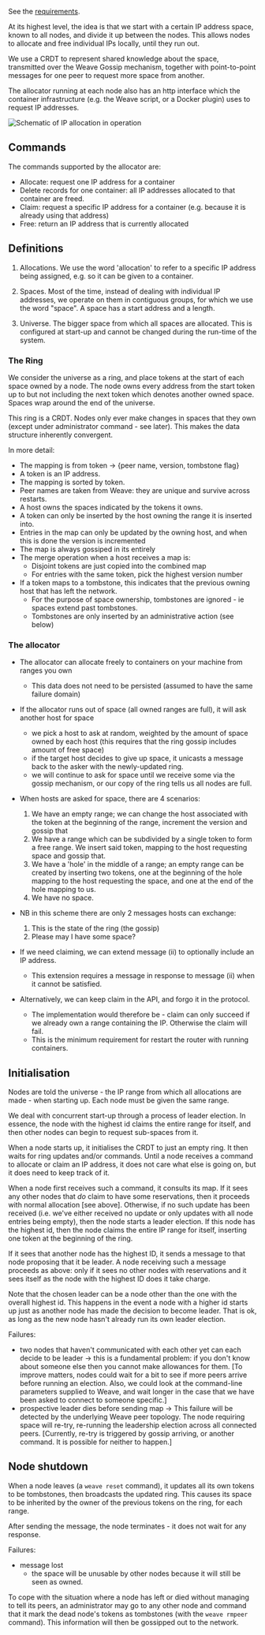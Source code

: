 See the [requirements](https://github.com/zettio/weave/wiki/IP-allocation-requirements).

At its highest level, the idea is that we start with a certain IP
address space, known to all nodes, and divide it up between the
nodes. This allows nodes to allocate and free individual IPs locally,
until they run out.

We use a CRDT to represent shared knowledge about the space,
transmitted over the Weave Gossip mechanism, together with
point-to-point messages for one peer to request more space from
another.

The allocator running at each node also has an http interface which
the container infrastructure (e.g. the Weave script, or a Docker
plugin) uses to request IP addresses.

![Schematic of IP allocation in operation](https://docs.google.com/drawings/d/1-EUIRKYxwfKTpBJ7v_LMcdvSpodIMSz4lT3wgEfWKl4/pub?w=701&h=310)

## Commands

The commands supported by the allocator are:

- Allocate: request one IP address for a container
- Delete records for one container: all IP addresses allocated to that
  container are freed.
- Claim: request a specific IP address for a container (e.g. because
  it is already using that address)
- Free: return an IP address that is currently allocated

## Definitions

1. Allocations. We use the word 'allocation' to refer to a specific
   IP address being assigned, e.g. so it can be given to a container.

2. Spaces. Most of the time, instead of dealing with individual IP
   addresses, we operate on them in contiguous groups, for which we
   use the word "space".  A space has a start address and a length.

3. Universe. The bigger space from which all spaces are
   allocated. This is configured at start-up and cannot be changed
   during the run-time of the system.

### The Ring

We consider the universe as a ring, and place tokens at the start of
each space owned by a node.  The node owns every address from the
start token up to but not including the next token which denotes
another owned space. Spaces wrap around the end of the universe.

This ring is a CRDT.  Nodes only ever make changes in spaces that they
own (except under administrator command - see later). This makes the
data structure inherently convergent.

In more detail:
- The mapping is from token -> {peer name, version, tombstone flag}
- A token is an IP address.
- The mapping is sorted by token.
- Peer names are taken from Weave: they are unique and survive across restarts.
- A host owns the spaces indicated by the tokens it owns.
- A token can only be inserted by the host owning the range it is inserted into.
- Entries in the map can only be updated by the owning host, and when
  this is done the version is incremented
- The map is always gossiped in its entirely
- The merge operation when a host receives a map is:
  - Disjoint tokens are just copied into the combined map
  - For entries with the same token, pick the highest version number
- If a token maps to a tombstone, this indicates that the previous
  owning host that has left the network.
  - For the purpose of space ownership, tombstones are ignored - ie
    spaces extend past tombstones.
  - Tombstones are only inserted by an administrative action (see below)

### The allocator

- The allocator can allocate freely to containers on your machine from ranges you own
  - This data does not need to be persisted (assumed to have the same failure domain)
- If the allocator runs out of space (all owned ranges are full), it will ask another host for space
  - we pick a host to ask at random, weighted by the amount of space
    owned by each host (this requires that the ring gossip includes
    amount of free space)
  - if the target host decides to give up space, it unicasts a message back to the asker with the newly-updated ring.
  - we will continue to ask for space until we receive some via the gossip mechanism, or our copy of the ring tells us all nodes are full.
- When hosts are asked for space, there are 4 scenarios:
  1. We have an empty range; we can change the host associated with
  the token at the beginning of the range, increment the version and
  gossip that
  2. We have a range which can be subdivided by a single token to form
  a free range.  We insert said token, mapping to the host requesting
  space and gossip that.
  3. We have a 'hole' in the middle of a range; an empty range can be
  created by inserting two tokens, one at the beginning of the hole
  mapping to the host requesting the space, and one at the end of the
  hole mapping to us.
  4. We have no space.

- NB in this scheme there are only 2 messages hosts can exchange: 
  1. This is the state of the ring (the gossip)
  2. Please may I have some space?

- If we need claiming, we can extend message (ii) to optionally include an IP address.
  - This extension requires a message in response to message (ii) when it cannot be satisfied.
- Alternatively, we can keep claim in the API, and forgo it in the protocol.
  - The implementation would therefore be - claim can only succeed if
    we already own a range containing the IP.  Otherwise the claim
    will fail.
  - This is the minimum requirement for restart the router with running containers.


## Initialisation

Nodes are told the universe - the IP range from which all allocations
are made - when starting up.  Each node must be given the same range.

We deal with concurrent start-up through a process of leader election.
In essence, the node with the highest id claims the entire range for
itself, and then other nodes can begin to request sub-spaces from it.

When a node starts up, it initialises the CRDT to just an empty
ring. It then waits for ring updates and/or commands.  Until a node
receives a command to allocate or claim an IP address, it does not
care what else is going on, but it does need to keep track of it.

When a node first receives such a command, it consults its map. If it
sees any other nodes that *do* claim to have some reservations, then
it proceeds with normal allocation [see above]. Otherwise, if no such
update has been received (i.e. we've either received no update or only
updates with all node entries being empty), then the node starts a
leader election.  If this node has the highest id, then the node
claims the entire IP range for itself, inserting one token at the
beginning of the ring.

If it sees that another node has the highest ID, it sends a message to
that node proposing that it be leader.  A node receiving such a
message proceeds as above: only if it sees no other nodes with
reservations and it sees itself as the node with the highest ID does
it take charge.

Note that the chosen leader can be a node other than the one with the
overall highest id. This happens in the event a node with a higher id
starts up just as another node has made the decision to become
leader. That is ok, as long as the new node hasn't already run its own
leader election.

Failures:
- two nodes that haven't communicated with each other yet can each
  decide to be leader
  -> this is a fundamental problem: if you don't know about someone
     else then you cannot make allowances for them.
     [To improve matters, nodes could wait for a bit to see if more
     peers arrive before running an election.  Also, we could look at
     the command-line parameters supplied to Weave, and wait longer in
     the case that we have been asked to connect to someone specific.]
- prospective leader dies before sending map
  -> This failure will be detected by the underlying Weave peer
     topology. The node requiring space will re-try, re-running the
     leadership election across all connected peers.
     [Currently, re-try is triggered by gossip arriving, or another
     command.  It is possible for neither to happen.]

## Node shutdown

When a node leaves (a `weave reset` command), it updates all its own
tokens to be tombstones, then broadcasts the updated ring.  This
causes its space to be inherited by the owner of the previous tokens
on the ring, for each range.

After sending the message, the node terminates - it does not wait for
any response.

Failures:
- message lost
  - the space will be unusable by other nodes because it will still be seen as owned.

To cope with the situation where a node has left or died without
managing to tell its peers, an administrator may go to any other node
and command that it mark the dead node's tokens as tombstones (with
the `weave rmpeer` command).  This information will then be gossipped
out to the network.
